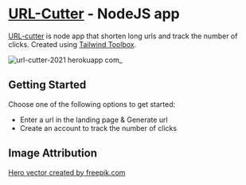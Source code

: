 # [URL-Cutter](https://url-cutter-2021.herokuapp.com/) - NodeJS app 

[URL-cutter](https://url-cutter-2021.herokuapp.com/) is node app that shorten long urls and track the number of clicks. Created using [Tailwind Toolbox](https://www.tailwindtoolbox.com/).

![url-cutter-2021 herokuapp com_](https://user-images.githubusercontent.com/48602776/151369283-de753b52-4a53-46f6-8794-453614a3945d.png)


## Getting Started

Choose one of the following options to get started:
* Enter a url in the landing page & Generate url
* Create an account to track the number of clicks


## Image Attribution

[Hero vector created by freepik.com](https://www.freepik.com/free-vector/isometric-education-illustration_3940819.htm#page=1&query=isometric%20plane&position=1)
